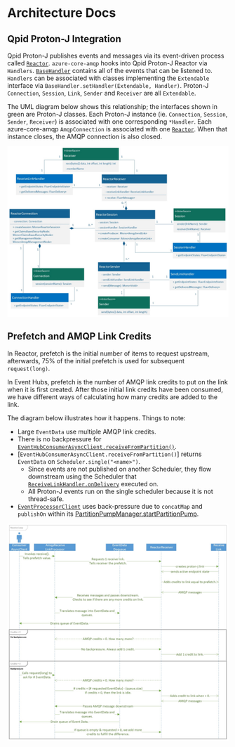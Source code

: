 # Architecture Docs

## Qpid Proton-J Integration

Qpid Proton-J publishes events and messages via its event-driven process called [`Reactor`][Reactor]. `azure-core-amqp`
hooks into Qpid Proton-J Reactor via `Handlers`. [`BaseHandler`][BaseHandler] contains all of the events that can be
listened to. `Handlers` can be associated with classes implementing the `Extendable` interface via
`BaseHandler.setHandler(Extendable, Handler)`. Proton-J `Connection`, `Session`, `Link`, `Sender` and `Receiver` are all
`Extendable`.

The UML diagram below shows this relationship; the interfaces shown in green are Proton-J classes. Each Proton-J
instance (ie. `Connection`, `Session`, `Sender`, `Receiver`) is associated with one corresponding `*Handler`. Each
azure-core-amqp `AmqpConnection` is associated with one [`Reactor`][Reactor]. When that instance closes, the AMQP
connection is also closed.

![azure-core-amqp integration with Proton-J][AzureCoreAmpqArchitecture]

## Prefetch and AMQP Link Credits

In Reactor, prefetch is the initial number of items to request upstream, afterwards, 75% of the initial prefetch is used
for subsequent `request(long)`.

In Event Hubs, prefetch is the number of AMQP link credits to put on the link when it is first created.  After those
initial link credits have been consumed, we have different ways of calculating how many credits are added to the link.

The diagram below illustrates how it happens. Things to note:

* Large `EventData` use multiple AMQP link credits.
* There is no backpressure for [`EventHubConsumerAsyncClient.receiveFromPartition()`][EventHubConsumerAsyncClient].
* [`EventHubConsumerAsyncClient.receiveFromPartition()`] returns `EventData` on `Scheduler.single("<name>")`.
  * Since events are not published on another Scheduler, they flow downstream using the Scheduler that
    [`ReceiveLinkHandler.onDelivery`][ReceiveLinkHandler] executed on.
  * All Proton-J events run on the single scheduler because it is not thread-safe.
* [`EventProcessorClient`][EventProcessorClient] uses back-pressure due to `concatMap` and `publishOn` within its
  [PartitionPumpManager.startPartitionPump][PartitionPumpManager].

![Flow of credits when receiving deliveries][ReceiveFlowDiagram]

<!-- Links -->
[BaseHandler]: https://github.com/apache/qpid-proton-j/blob/main/proton-j/src/main/java/org/apache/qpid/proton/engine/BaseHandler.java
[EventHubConsumerAsyncClient]: https://github.com/Azure/azure-sdk-for-java/blob/main/sdk/eventhubs/azure-messaging-eventhubs/src/main/java/com/azure/messaging/eventhubs/EventHubConsumerAsyncClient.java#L334
[EventProcessorClient]: https://github.com/Azure/azure-sdk-for-java/blob/main/sdk/eventhubs/azure-messaging-eventhubs/src/main/java/com/azure/messaging/eventhubs/EventProcessorClient.java
[AzureCoreAmpqArchitecture]: ./architecture-uml.jpeg
[ReceiveFlowDiagram]: ./receive-flow.jpeg
[PartitionPumpManager]: https://github.com/Azure/azure-sdk-for-java/blob/main/sdk/eventhubs/azure-messaging-eventhubs/src/main/java/com/azure/messaging/eventhubs/PartitionPumpManager.java#L228
[Reactor]: https://github.com/apache/qpid-proton-j/blob/main/proton-j/src/main/java/org/apache/qpid/proton/reactor/Reactor.java
[ReceiveLinkHandler]: https://github.com/Azure/azure-sdk-for-java/blob/main/sdk/core/azure-core-amqp/src/main/java/com/azure/core/amqp/implementation/handler/ReceiveLinkHandler.java#L97


